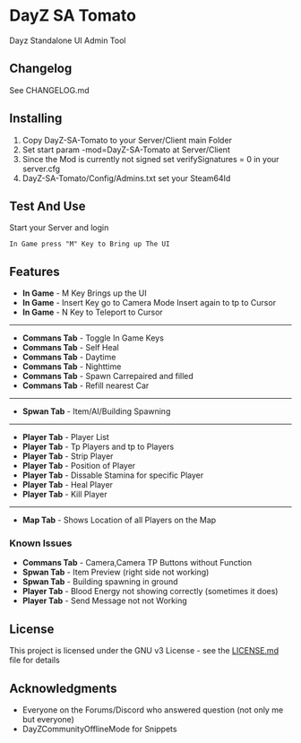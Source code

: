 # DayZ SA Tomato

Dayz Standalone UI Admin Tool



## Changelog

See CHANGELOG.md






## Installing
1. Copy DayZ-SA-Tomato to your Server/Client main Folder
2. Set start param -mod=DayZ-SA-Tomato at Server/Client
3. Since the Mod is currently not signed set verifySignatures = 0 in your server.cfg
4. DayZ-SA-Tomato/Config/Admins.txt set your Steam64Id







## Test And Use

Start your Server and login


```
In Game press "M" Key to Bring up The UI
```

## Features

* **In Game** - M Key Brings up the UI
* **In Game** - Insert Key go to Camera Mode Insert again to tp to Cursor
* **In Game** - N Key to Teleport to Cursor

------------

* **Commans Tab** - Toggle In Game Keys
* **Commans Tab** - Self Heal
* **Commans Tab** - Daytime
* **Commans Tab** - Nighttime
* **Commans Tab** - Spawn Carrepaired and filled
* **Commans Tab** - Refill nearest Car

------------

* **Spwan Tab** - Item/AI/Building Spawning 

------------

* **Player Tab** - Player List
* **Player Tab** - Tp Players and tp to Players
* **Player Tab** - Strip Player
* **Player Tab** - Position of Player
* **Player Tab** - Dissable Stamina for specific Player 
* **Player Tab** - Heal Player
* **Player Tab** - Kill Player

------------

* **Map Tab** - Shows Location of all Players on the Map


### Known Issues

* **Commans Tab** - Camera,Camera TP Buttons without Function
* **Spwan Tab** - Item Preview (right side not working)
* **Spwan Tab** - Building spawning in ground
* **Player Tab** - Blood Energy not showing correctly (sometimes it does)
* **Player Tab** - Send Message not not Working

## License

This project is licensed under the GNU v3 License - see the [LICENSE.md](LICENSE.md) file for details

## Acknowledgments

* Everyone on the Forums/Discord who answered question (not only me but everyone)
* DayZCommunityOfflineMode for Snippets

